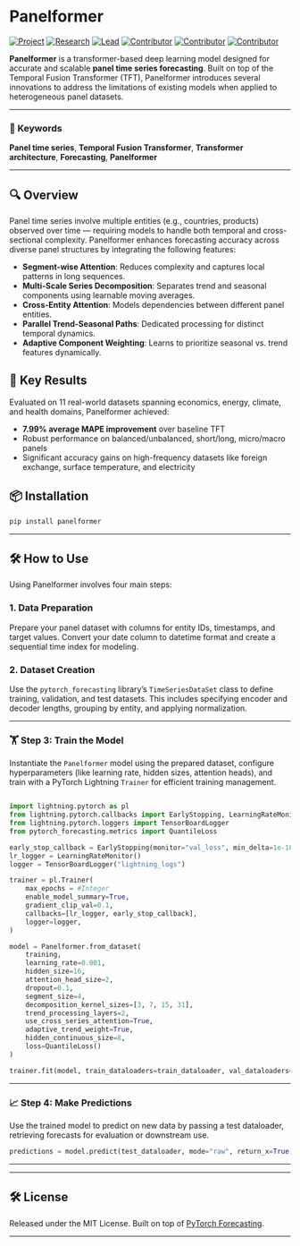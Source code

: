# Panelformer

[![Project](https://img.shields.io/badge/Project-Panelformer-blue)]()
[![Research](https://img.shields.io/badge/Type-Research-green)]()
[![Lead](https://img.shields.io/badge/Lead-Dr.%20T.%20Uthayasanker-purple)]()
[![Contributor](https://img.shields.io/badge/Contributor-Kajaani%20Balabavan-orange)]()
[![Contributor](https://img.shields.io/badge/Contributor-Shabthana%20Johnson-teal)]()
[![Contributor](https://img.shields.io/badge/Contributor-Sathurgini%20Uthayakumar-yellow)]()

<!-- **Project Lead(s) / Mentor(s)**
Dr. T. Uthayasanker

**Contributor(s)**
Kajaani Balabavan
Shabthana Johnson
Sathurgini Uthayakumar -->

**Panelformer** is a transformer-based deep learning model designed for accurate and scalable **panel time series forecasting**. Built on top of the Temporal Fusion Transformer (TFT), Panelformer introduces several innovations to address the limitations of existing models when applied to heterogeneous panel datasets.

---

### 🔑 Keywords

**Panel time series**, **Temporal Fusion Transformer**, **Transformer architecture**, **Forecasting**, **Panelformer**

---

## 🔍 Overview

Panel time series involve multiple entities (e.g., countries, products) observed over time — requiring models to handle both temporal and cross-sectional complexity. Panelformer enhances forecasting accuracy across diverse panel structures by integrating the following features:

- **Segment-wise Attention**: Reduces complexity and captures local patterns in long sequences.
- **Multi-Scale Series Decomposition**: Separates trend and seasonal components using learnable moving averages.
- **Cross-Entity Attention**: Models dependencies between different panel entities.
- **Parallel Trend-Seasonal Paths**: Dedicated processing for distinct temporal dynamics.
- **Adaptive Component Weighting**: Learns to prioritize seasonal vs. trend features dynamically.

## 🚀 Key Results

Evaluated on 11 real-world datasets spanning economics, energy, climate, and health domains, Panelformer achieved:

- **7.99% average MAPE improvement** over baseline TFT
- Robust performance on balanced/unbalanced, short/long, micro/macro panels
- Significant accuracy gains on high-frequency datasets like foreign exchange, surface temperature, and electricity

## 📦 Installation

```bash
pip install panelformer
```

---

## 🛠️ How to Use

Using Panelformer involves four main steps:

### 1. Data Preparation

Prepare your panel dataset with columns for entity IDs, timestamps, and target values. Convert your date column to datetime format and create a sequential time index for modeling.

### 2. Dataset Creation

Use the `pytorch_forecasting` library’s `TimeSeriesDataSet` class to define training, validation, and test datasets. This includes specifying encoder and decoder lengths, grouping by entity, and applying normalization.

---

### 🏋️ Step 3: Train the Model

Instantiate the `Panelformer` model using the prepared dataset, configure hyperparameters (like learning rate, hidden sizes, attention heads), and train with a PyTorch Lightning `Trainer` for efficient training management.

```python

import lightning.pytorch as pl
from lightning.pytorch.callbacks import EarlyStopping, LearningRateMonitor
from lightning.pytorch.loggers import TensorBoardLogger
from pytorch_forecasting.metrics import QuantileLoss

early_stop_callback = EarlyStopping(monitor="val_loss", min_delta=1e-10, patience=5, verbose=False, mode="min")
lr_logger = LearningRateMonitor()
logger = TensorBoardLogger("lightning_logs")

trainer = pl.Trainer(
    max_epochs = #Integer
    enable_model_summary=True,
    gradient_clip_val=0.1,
    callbacks=[lr_logger, early_stop_callback],
    logger=logger,
)

model = Panelformer.from_dataset(
    training,
    learning_rate=0.001,
    hidden_size=16,
    attention_head_size=2,
    dropout=0.1,
    segment_size=4,
    decomposition_kernel_sizes=[3, 7, 15, 31],
    trend_processing_layers=2,
    use_cross_series_attention=True,
    adaptive_trend_weight=True,
    hidden_continuous_size=8,
    loss=QuantileLoss()
)

trainer.fit(model, train_dataloaders=train_dataloader, val_dataloaders=val_dataloader)
```

---

### 📈 Step 4: Make Predictions

Use the trained model to predict on new data by passing a test dataloader, retrieving forecasts for evaluation or downstream use.

```python
predictions = model.predict(test_dataloader, mode="raw", return_x=True)
```

---

<!-- ## 📄 Citation

If you use this model in your research, please cite:

```
......

``` -->

---

## 🛠 License

Released under the MIT License. Built on top of [PyTorch Forecasting](https://github.com/jdb78/pytorch-forecasting).

---
